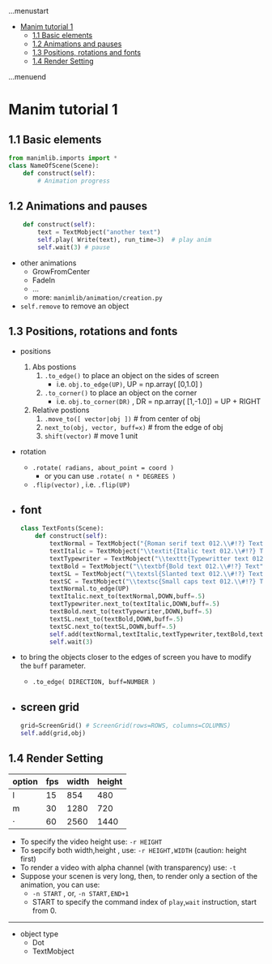 ...menustart

 - [Manim tutorial 1](#fa8eae884562efa031678a4f969634c7)
     - [1.1 Basic elements](#b1ca84327953e47e438a77e1dfbdceb1)
     - [1.2 Animations and pauses](#028178975b2d3dfe503d769da4acc4a5)
     - [1.3 Positions, rotations and fonts](#be289a13773875e5f0f91d2b57183105)
     - [1.4 Render Setting](#c407b4893110cfbf424118ba9d7c140e)

...menuend


<h2 id="fa8eae884562efa031678a4f969634c7"></h2>


# Manim tutorial 1

<h2 id="b1ca84327953e47e438a77e1dfbdceb1"></h2>


## 1.1 Basic elements


```python
from manimlib.imports import *
class NameOfScene(Scene):
    def construct(self):
        # Animation progress
```

<h2 id="028178975b2d3dfe503d769da4acc4a5"></h2>


## 1.2 Animations and pauses

```python
    def construct(self):
        text = TextMobject("another text")
        self.play( Write(text), run_time=3)  # play anim
        self.wait(3) # pause
```

- other animations
    - GrowFromCenter 
    - FadeIn
    - ...
    - more: `manimlib/animation/creation.py`
- `self.remove` to remove an object

<h2 id="be289a13773875e5f0f91d2b57183105"></h2>


## 1.3 Positions, rotations and fonts

- positions 
    1. Abs postions
        1. `.to_edge()` to place an object on the sides of screen
            - i.e. `obj.to_edge(UP)`,  UP = np.array( [0,1.0] )
        2. `.to_corner()`  to place an object on the corner
            - i.e. `obj.to_corner(DR)` , DR = np.array( [1,-1.0]) = UP + RIGHT
    2. Relative postions
        1. `.move_to([ vector|obj ])`  # from center of obj
        2. `next_to(obj, vector, buff=x)`  # from the edge of obj
        3. `shift(vector)`  # move 1 unit
- rotation
    - `.rotate( radians, about_point = coord )`  
        - or you can use `.rotate( n * DEGREES )`
    - `.flip(vector)`  , i.e. `.flip(UP)`
- font
    - 
    ```python
    class TextFonts(Scene):
        def construct(self):
            textNormal = TextMobject("{Roman serif text 012.\\#!?} Text")
            textItalic = TextMobject("\\textit{Italic text 012.\\#!?} Text")
            textTypewriter = TextMobject("\\texttt{Typewritter text 012.\\#!?} Text")
            textBold = TextMobject("\\textbf{Bold text 012.\\#!?} Text")
            textSL = TextMobject("\\textsl{Slanted text 012.\\#!?} Text")
            textSC = TextMobject("\\textsc{Small caps text 012.\\#!?} Text")
            textNormal.to_edge(UP)
            textItalic.next_to(textNormal,DOWN,buff=.5)
            textTypewriter.next_to(textItalic,DOWN,buff=.5)
            textBold.next_to(textTypewriter,DOWN,buff=.5)
            textSL.next_to(textBold,DOWN,buff=.5)
            textSC.next_to(textSL,DOWN,buff=.5)
            self.add(textNormal,textItalic,textTypewriter,textBold,textSL,textSC)
            self.wait(3)
    ```


- to bring the objects closer to the edges of screen you have to modify the `buff` parameter.
    - `.to_edge( DIRECTION, buff=NUMBER )` 
- screen grid 
    - 
    ```python
    grid=ScreenGrid() # ScreenGrid(rows=ROWS, columns=COLUMNS)
    self.add(grid,obj)
    ```

<h2 id="c407b4893110cfbf424118ba9d7c140e"></h2>


## 1.4 Render Setting

option | fps | width | height
--- | --- | --- | ---
l | 15 | 854 | 480
m | 30 | 1280 | 720
· | 60 |  2560 | 1440

- To specify the video height use:  `-r HEIGHT`
- To sepcify both width,height , use:  `-r HEIGHT,WIDTH` (caution: height first)
- To render a video with alpha channel (with transparency) use: `-t`
- Suppose your scenen is very long, then, to render only a section of the animation, you can use:
    - `-n START` , or, `-n START,END+1`
    - START to specify the command index of `play`,`wait` instruction, start from 0.


-----

- object type
    - Dot
    - TextMobject



